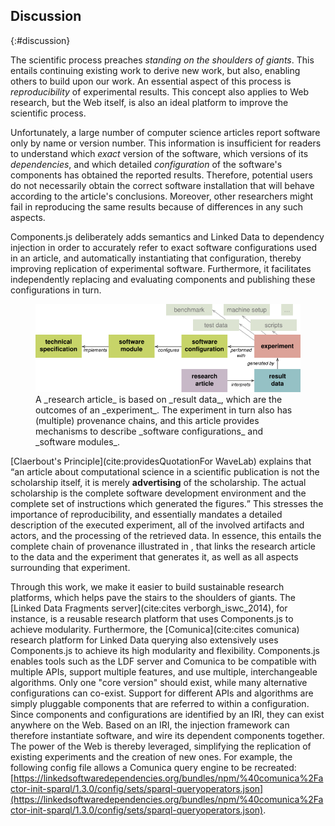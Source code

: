 ## Discussion
{:#discussion}

The scientific process preaches _standing on the shoulders of giants_.
This entails continuing existing work to derive new work, but
also, enabling others to build upon our work.
An essential aspect of this process is _reproducibility_ of experimental results.
This concept also applies to Web research,
but the Web itself, is also an ideal platform to improve the scientific process.

Unfortunately,
a large number of computer science articles report software only by name or version number.
This information is insufficient for readers
to understand which _exact_ version of the software,
which versions of its _dependencies_,
and which detailed _configuration_ of the software's components
has obtained the reported results.
Therefore, potential users do not necessarily obtain the correct software installation
that will behave according to the article's conclusions.
Moreover, other researchers might fail
in reproducing the same results
because of differences in any such aspects.

Components.js deliberately adds semantics and Linked Data to dependency injection in order to accurately refer to exact software configurations used in an article, 
and automatically instantiating that configuration,
thereby improving replication of experimental software.
Furthermore, 
it facilitates independently replacing and evaluating components
and publishing these configurations in turn.

<figure id="description-diagram">
<img src="description-diagram.svg" alt="[description diagram]">
<figcaption markdown="block">
A _research article_ is based on _result data_,
which are the outcomes of an _experiment_.
The experiment in turn also has (multiple) provenance chains,
and this article provides mechanisms
to describe _software configurations_ and _software modules_.
</figcaption>
</figure>

[Claerbout's Principle](cite:providesQuotationFor WaveLab) explains that
<q>an article about computational science in a scientific publication
is not the scholarship itself, it is merely **advertising** of the scholarship.
The actual scholarship is the complete software development environment
and the complete set of instructions which generated the figures.</q>
This stresses the importance of reproducibility,
and essentially mandates a detailed description
of the executed experiment,
all of the involved artifacts and actors,
and the processing of the retrieved data.
In essence, this entails the complete chain of provenance illustrated in [](#description-diagram),
that links the research article to the data and the experiment that generates it,
as well as all aspects surrounding that experiment.

Through this work, we make it easier to build sustainable research platforms,
which helps pave the stairs to the shoulders of giants.
The [Linked Data Fragments server](cite:cites verborgh_iswc_2014), for instance, is a reusable research platform
that uses Components.js to achieve modularity.
Furthermore, the [Comunica](cite:cites comunica) research platform for Linked Data querying
also extensively uses Components.js to achieve its high modularity and flexibility.
Components.js enables tools such as the LDF server and Comunica to be compatible with
multiple APIs, support multiple features, and use multiple, interchangeable algorithms.
Only one "core version" should exist, while many alternative configurations can co-exist.
Support for different APIs and algorithms are simply pluggable components that are referred to within a configuration.
Since components and configurations are identified by an IRI,
they can exist anywhere on the Web.
Based on an IRI, the injection framework can therefore instantiate software,
and wire its dependent components together.
The power of the Web is thereby leveraged, simplifying the replication of existing experiments
and the creation of new ones.
For example, the following config file allows a Comunica query engine to be recreated:
[https://linkedsoftwaredependencies.org/bundles/npm/%40comunica%2Factor-init-sparql/1.3.0/config/sets/sparql-queryoperators.json](https://linkedsoftwaredependencies.org/bundles/npm/%40comunica%2Factor-init-sparql/1.3.0/config/sets/sparql-queryoperators.json).
